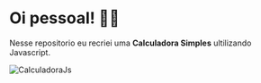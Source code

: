 <h1>Oi pessoal! 👋🏻</h1>

Nesse repositorio eu recriei uma <strong>Calculadora Simples</strong> ultilizando Javascript.

 <img alt="CalculadoraJs" src="hhttps://j.gifs.com/K8ZZzY.gif">



